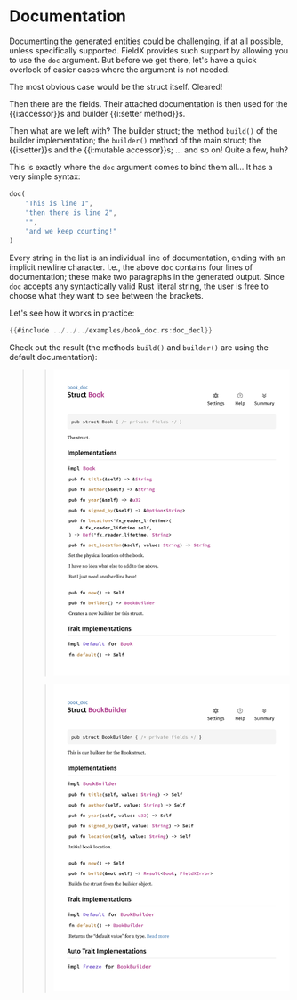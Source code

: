 # Documentation

Documenting the generated entities could be challenging, if at all possible, unless specifically supported. FieldX provides such support by allowing you to use the `doc` argument. But before we get there, let's have a quick overlook of easier cases where the argument is not needed.

The most obvious case would be the struct itself. Cleared!

Then there are the fields. Their attached documentation is then used for the {{i:accessor}}s and builder {{i:setter method}}s.

Then what are we left with? The builder struct; the method `build()` of the builder implementation; the `builder()` method of the main struct; the {{i:setter}}s and the {{i:mutable accessor}}s; ... and so on! Quite a few, huh?

This is exactly where the `doc` argument comes to bind them all... It has a very simple syntax:

```rust ignore
doc(
    "This is line 1",
    "then there is line 2",
    "",
    "and we keep counting!"
)
```

Every string in the list is an individual line of documentation, ending with an implicit newline character. I.e., the above `doc` contains four lines of documentation; these make two paragraphs in the generated output. Since `doc` accepts any syntactically valid Rust literal string, the user is free to choose what they want to see between the brackets.

Let's see how it works in practice:

```rust ignore
{{#include ../../../examples/book_doc.rs:doc_decl}}
```

Check out the result (the methods `build()` and `builder()` are using the default documentation):

> > ![Documentation example](../img/basics_book_doc.png-1.png)
>
> > ![Documentation example](../img/basics_book_doc_builder.png-1.png)
